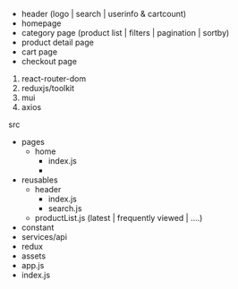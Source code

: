 - header (logo | search | userinfo & cartcount)
- homepage
- category page (product list | filters | pagination | sortby)
- product detail page
- cart page
- checkout page

1. react-router-dom
2. reduxjs/toolkit
3. mui
4. axios


src
  - pages
    - home
      - index.js
      - 
  - reusables
    - header
      - index.js
      - search.js
    - productList.js (latest | frequently viewed | ....)
  - constant
  - services/api
  - redux
  - assets
  - app.js
  - index.js